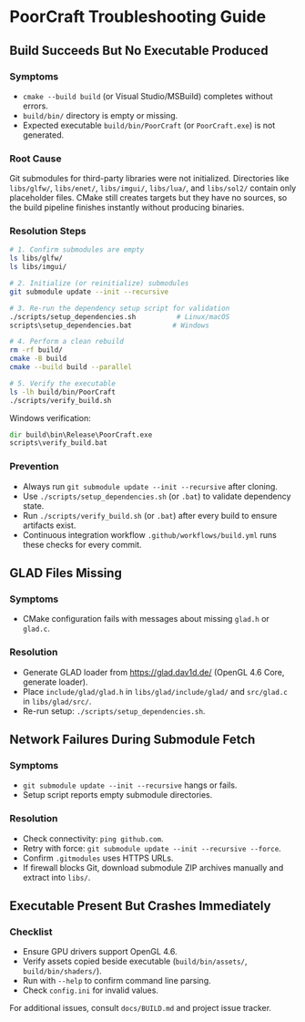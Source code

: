 # PoorCraft Troubleshooting Guide

## Build Succeeds But No Executable Produced

### Symptoms
- `cmake --build build` (or Visual Studio/MSBuild) completes without errors.
- `build/bin/` directory is empty or missing.
- Expected executable `build/bin/PoorCraft` (or `PoorCraft.exe`) is not generated.

### Root Cause
Git submodules for third-party libraries were not initialized. Directories like `libs/glfw/`, `libs/enet/`, `libs/imgui/`, `libs/lua/`, and `libs/sol2/` contain only placeholder files. CMake still creates targets but they have no sources, so the build pipeline finishes instantly without producing binaries.

### Resolution Steps
```bash
# 1. Confirm submodules are empty
ls libs/glfw/
ls libs/imgui/

# 2. Initialize (or reinitialize) submodules
git submodule update --init --recursive

# 3. Re-run the dependency setup script for validation
./scripts/setup_dependencies.sh          # Linux/macOS
scripts\setup_dependencies.bat          # Windows

# 4. Perform a clean rebuild
rm -rf build/
cmake -B build
cmake --build build --parallel

# 5. Verify the executable
ls -lh build/bin/PoorCraft
./scripts/verify_build.sh
```

Windows verification:
```cmd
dir build\bin\Release\PoorCraft.exe
scripts\verify_build.bat
```

### Prevention
- Always run `git submodule update --init --recursive` after cloning.
- Use `./scripts/setup_dependencies.sh` (or `.bat`) to validate dependency state.
- Run `./scripts/verify_build.sh` (or `.bat`) after every build to ensure artifacts exist.
- Continuous integration workflow `.github/workflows/build.yml` runs these checks for every commit.

## GLAD Files Missing

### Symptoms
- CMake configuration fails with messages about missing `glad.h` or `glad.c`.

### Resolution
- Generate GLAD loader from <https://glad.dav1d.de/> (OpenGL 4.6 Core, generate loader).
- Place `include/glad/glad.h` in `libs/glad/include/glad/` and `src/glad.c` in `libs/glad/src/`.
- Re-run setup: `./scripts/setup_dependencies.sh`.

## Network Failures During Submodule Fetch

### Symptoms
- `git submodule update --init --recursive` hangs or fails.
- Setup script reports empty submodule directories.

### Resolution
- Check connectivity: `ping github.com`.
- Retry with force: `git submodule update --init --recursive --force`.
- Confirm `.gitmodules` uses HTTPS URLs.
- If firewall blocks Git, download submodule ZIP archives manually and extract into `libs/`.

## Executable Present But Crashes Immediately

### Checklist
- Ensure GPU drivers support OpenGL 4.6.
- Verify assets copied beside executable (`build/bin/assets/`, `build/bin/shaders/`).
- Run with `--help` to confirm command line parsing.
- Check `config.ini` for invalid values.

For additional issues, consult `docs/BUILD.md` and project issue tracker.
